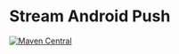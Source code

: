 # Stream Android Push

[![Maven Central](https://img.shields.io/maven-central/v/io.getstream/stream-android-push.svg?label=Maven%20Central)](https://search.maven.org/search?q=g:%22io.getstream%22%20AND%20a:%22stream-android-push%22)
